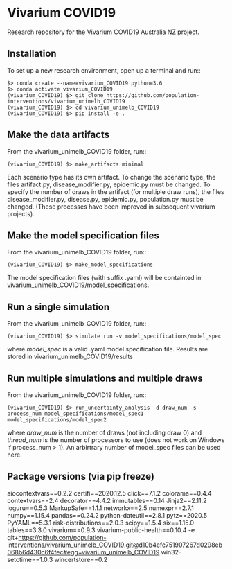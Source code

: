 Vivarium COVID19
=============================================

Research repository for the Vivarium COVID19 Australia NZ
project.

Installation
------------

To set up a new research environment, open up a terminal and run::

    $> conda create --name=vivarium_COVID19 python=3.6
    $> conda activate vivarium_COVID19
    (vivarium_COVID19) $> git clone https://github.com/population-interventions/vivarium_unimelb_COVID19
    (vivarium_COVID19) $> cd vivarium_unimelb_COVID19
    (vivarium_COVID19) $> pip install -e .


Make the data artifacts
------------
From the vivarium_unimelb_COVID19 folder, run::

    (vivarium_COVID19) $> make_artifacts minimal
    
Each scenario type has its own artifact. To change the scenario type, the files artifact.py, disease_modifier.py, epidemic.py must be changed. 
To specify the number of draws in the artifact (for multiple draw runs), the files disease_modifier.py, disease.py, epidemic.py, population.py must be changed.
(These processes have been improved in subsequent vivarium projects).


Make the model specification files
------------
From the vivarium_unimelb_COVID19 folder, run::

    (vivarium_COVID19) $> make_model_specifications
    
The model specification files (with suffix .yaml) will be containted in vivarium_unimelb_COVID19/model_specifications.


Run a single simulation
------------
From the vivarium_unimelb_COVID19 folder, run::

    (vivarium_COVID19) $> simulate run -v model_specifications/model_spec
    
where *model_spec* is a valid .yaml model specification file.
Results are stored in vivarium_unimelb_COVID19/results


Run multiple simulations and multiple draws
------------
From the vivarium_unimelb_COVID19 folder, run::

    (vivarium_COVID19) $> run_uncertainty_analysis -d draw_num -s process_num model_specifications/model_spec1 model_specifications/model_spec2
    
where *draw_num* is the number of draws (not including draw 0) and *thread_num* is the number of processors to use (does not work on Windows if process_num > 1). An arbirtrary number of model_spec files can be used here.


Package versions (via pip freeze)
------------
aiocontextvars==0.2.2
certifi==2020.12.5
click==7.1.2
colorama==0.4.4
contextvars==2.4
decorator==4.4.2
immutables==0.14
Jinja2==2.11.2
loguru==0.5.3
MarkupSafe==1.1.1
networkx==2.5
numexpr==2.7.1
numpy==1.15.4
pandas==0.24.2
python-dateutil==2.8.1
pytz==2020.5
PyYAML==5.3.1
risk-distributions==2.0.3
scipy==1.5.4
six==1.15.0
tables==3.3.0
vivarium==0.9.3
vivarium-public-health==0.10.4
-e git+https://github.com/population-interventions/vivarium_unimelb_COVID19.git@d10b4efc751907267d0298eb068b6d430c6f4fec#egg=vivarium_unimelb_COVID19
win32-setctime==1.0.3
wincertstore==0.2
